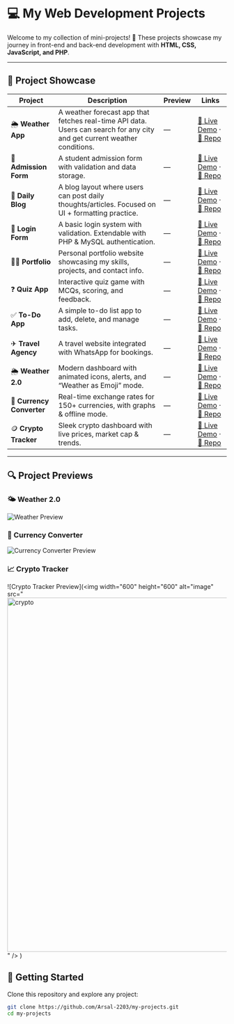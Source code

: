 # 💻 My Web Development Projects

Welcome to my collection of mini-projects! 🚀 These projects showcase my journey in front-end and back-end development with **HTML, CSS, JavaScript, and PHP**.

---

## 📂 Project Showcase

| Project | Description | Preview | Links |
|---------|-------------|---------|-------|
| 🌦 **Weather App** | A weather forecast app that fetches real-time API data. Users can search for any city and get current weather conditions. | — | [🔗 Live Demo](#) · [📂 Repo](#) |
| 📝 **Admission Form** | A student admission form with validation and data storage. | — | [🔗 Live Demo](#) · [📂 Repo](#) |
| 📖 **Daily Blog** | A blog layout where users can post daily thoughts/articles. Focused on UI + formatting practice. | — | [🔗 Live Demo](#) · [📂 Repo](#) |
| 🔐 **Login Form** | A basic login system with validation. Extendable with PHP & MySQL authentication. | — | [🔗 Live Demo](#) · [📂 Repo](#) |
| 👨‍💻 **Portfolio** | Personal portfolio website showcasing my skills, projects, and contact info. | — | [🔗 Live Demo](#) · [📂 Repo](#) |
| ❓ **Quiz App** | Interactive quiz game with MCQs, scoring, and feedback. | — | [🔗 Live Demo](#) · [📂 Repo](#) |
| ✅ **To-Do App** | A simple to-do list app to add, delete, and manage tasks. | — | [🔗 Live Demo](#) · [📂 Repo](#) |
| ✈ **Travel Agency** | A travel website integrated with WhatsApp for bookings. | — | [🔗 Live Demo](#) · [📂 Repo](#) |
| 🌦 **Weather 2.0** | Modern dashboard with animated icons, alerts, and “Weather as Emoji” mode. | — | [🔗 Live Demo](#) · [📂 Repo](#) |
| 💱 **Currency Converter** | Real-time exchange rates for 150+ currencies, with graphs & offline mode. | — | [🔗 Live Demo](#) · [📂 Repo](#) |
| 🪙 **Crypto Tracker** | Sleek crypto dashboard with live prices, market cap & trends. | — |[🔗 Live Demo](#) · [📂 Repo](#) |

---

## 🔍 Project Previews

### 🌤 Weather 2.0
![Weather Preview](assets/weather.png)

### 💱 Currency Converter
![Currency Converter Preview](assets/currency-converter.png)

### 📈 Crypto Tracker
![Crypto Tracker Preview](<img width="600" height="600" alt="image" src="<img width="1890" height="814" alt="crypto" src="https://github.com/user-attachments/assets/a5e4bc78-ac85-4270-b24d-f28860dd21fc" />
" />
)

## 🚀 Getting Started  

Clone this repository and explore any project:  

```bash
git clone https://github.com/Arsal-2203/my-projects.git
cd my-projects



